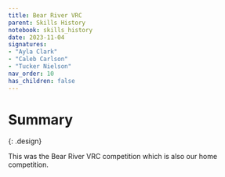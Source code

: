 ```yaml
---
title: Bear River VRC
parent: Skills History
notebook: skills_history
date: 2023-11-04
signatures:
- "Ayla Clark"
- "Caleb Carlson"
- "Tucker Nielson"
nav_order: 10
has_children: false
---
```


# Summary
{: .design}

This was the Bear River VRC competition which is also our home competition. 

<canvas id="SkillsHistory" to_date="2023-11-04"></canvas>

